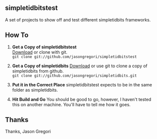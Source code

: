 
simpletidbitstest
-----------------

A set of projects to show off and test different simpletidbits frameworks.



How To
------

1.  __Get a Copy of simpletidbitstest__  
    [Download](http://github.com/jasongregori/simpletidbitstest) or clone with git.  
    `git clone git://github.com/jasongregori/simpletidbitstest`

2.  __Get a Copy of simpletidbits__
    [Download](http://github.com/jasongregori/simpletidbits) or use git to clone a copy of simpletidbits from github.  
    `git clone git://github.com/jasongregori/simpletidbits.git`

3.  __Put it in the Correct Place__
    simpletidbitstest expects to be in the same folder as simpletidbits.

4.  __Hit Build and Go__
    You should be good to go, however, I haven't tested this on another machine. You'll have to tell me how it goes.



Thanks
------

Thanks,
Jason Gregori